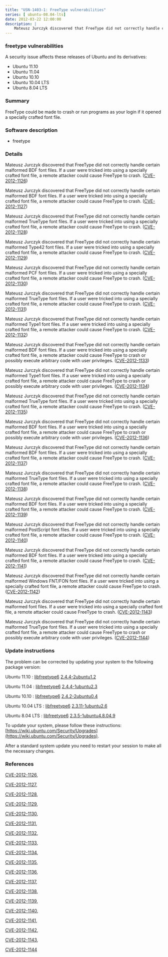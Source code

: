 ```yaml
---
title: "USN-1403-1: FreeType vulnerabilities"
series: [ ubuntu-08.04-lts]
date: 2012-03-22 12:00:00
description: |
    Mateusz Jurczyk discovered that FreeType did not correctly handle certain malformed BDF font files. If a user were tricked into using a specially crafted font file, a remote attacker could cause FreeType to crash. ([CVE-2012-1126](http://people.ubuntu.com/~ubuntu-security/cve/CVE-2012-1126))
--- 
```

 
### freetype vulnerabilities

A security issue affects these releases of Ubuntu and its derivatives:

* Ubuntu 11.10
* Ubuntu 11.04
* Ubuntu 10.10
* Ubuntu 10.04 LTS
* Ubuntu 8.04 LTS

### Summary

FreeType could be made to crash or run programs as your login if it opened a specially crafted font file.

### Software description

* freetype 

### Details

Mateusz Jurczyk discovered that FreeType did not correctly handle certain malformed BDF font files. If a user were tricked into using a specially crafted font file, a remote attacker could cause FreeType to crash. ([CVE-2012-1126](http://people.ubuntu.com/~ubuntu-security/cve/CVE-2012-1126))

Mateusz Jurczyk discovered that FreeType did not correctly handle certain malformed BDF font files. If a user were tricked into using a specially crafted font file, a remote attacker could cause FreeType to crash. ([CVE-2012-1127](http://people.ubuntu.com/~ubuntu-security/cve/CVE-2012-1127))

Mateusz Jurczyk discovered that FreeType did not correctly handle certain malformed TrueType font files. If a user were tricked into using a specially crafted font file, a remote attacker could cause FreeType to crash. ([CVE-2012-1128](http://people.ubuntu.com/~ubuntu-security/cve/CVE-2012-1128))

Mateusz Jurczyk discovered that FreeType did not correctly handle certain malformed Type42 font files. If a user were tricked into using a specially crafted font file, a remote attacker could cause FreeType to crash. ([CVE-2012-1129](http://people.ubuntu.com/~ubuntu-security/cve/CVE-2012-1129))

Mateusz Jurczyk discovered that FreeType did not correctly handle certain malformed PCF font files. If a user were tricked into using a specially crafted font file, a remote attacker could cause FreeType to crash. ([CVE-2012-1130](http://people.ubuntu.com/~ubuntu-security/cve/CVE-2012-1130))

Mateusz Jurczyk discovered that FreeType did not correctly handle certain malformed TrueType font files. If a user were tricked into using a specially crafted font file, a remote attacker could cause FreeType to crash. ([CVE-2012-1131](http://people.ubuntu.com/~ubuntu-security/cve/CVE-2012-1131))

Mateusz Jurczyk discovered that FreeType did not correctly handle certain malformed Type1 font files. If a user were tricked into using a specially crafted font file, a remote attacker could cause FreeType to crash. ([CVE-2012-1132](http://people.ubuntu.com/~ubuntu-security/cve/CVE-2012-1132))

Mateusz Jurczyk discovered that FreeType did not correctly handle certain malformed BDF font files. If a user were tricked into using a specially crafted font file, a remote attacker could cause FreeType to crash or possibly execute arbitrary code with user privileges. ([CVE-2012-1133](http://people.ubuntu.com/~ubuntu-security/cve/CVE-2012-1133))

Mateusz Jurczyk discovered that FreeType did not correctly handle certain malformed Type1 font files. If a user were tricked into using a specially crafted font file, a remote attacker could cause FreeType to crash or possibly execute arbitrary code with user privileges. ([CVE-2012-1134](http://people.ubuntu.com/~ubuntu-security/cve/CVE-2012-1134))

Mateusz Jurczyk discovered that FreeType did not correctly handle certain malformed TrueType font files. If a user were tricked into using a specially crafted font file, a remote attacker could cause FreeType to crash. ([CVE-2012-1135](http://people.ubuntu.com/~ubuntu-security/cve/CVE-2012-1135))

Mateusz Jurczyk discovered that FreeType did not correctly handle certain malformed BDF font files. If a user were tricked into using a specially crafted font file, a remote attacker could cause FreeType to crash or possibly execute arbitrary code with user privileges. ([CVE-2012-1136](http://people.ubuntu.com/~ubuntu-security/cve/CVE-2012-1136))

Mateusz Jurczyk discovered that FreeType did not correctly handle certain malformed BDF font files. If a user were tricked into using a specially crafted font file, a remote attacker could cause FreeType to crash. ([CVE-2012-1137](http://people.ubuntu.com/~ubuntu-security/cve/CVE-2012-1137))

Mateusz Jurczyk discovered that FreeType did not correctly handle certain malformed TrueType font files. If a user were tricked into using a specially crafted font file, a remote attacker could cause FreeType to crash. ([CVE-2012-1138](http://people.ubuntu.com/~ubuntu-security/cve/CVE-2012-1138))

Mateusz Jurczyk discovered that FreeType did not correctly handle certain malformed BDF font files. If a user were tricked into using a specially crafted font file, a remote attacker could cause FreeType to crash. ([CVE-2012-1139](http://people.ubuntu.com/~ubuntu-security/cve/CVE-2012-1139))

Mateusz Jurczyk discovered that FreeType did not correctly handle certain malformed PostScript font files. If a user were tricked into using a specially crafted font file, a remote attacker could cause FreeType to crash. ([CVE-2012-1140](http://people.ubuntu.com/~ubuntu-security/cve/CVE-2012-1140))

Mateusz Jurczyk discovered that FreeType did not correctly handle certain malformed BDF font files. If a user were tricked into using a specially crafted font file, a remote attacker could cause FreeType to crash. ([CVE-2012-1141](http://people.ubuntu.com/~ubuntu-security/cve/CVE-2012-1141))

Mateusz Jurczyk discovered that FreeType did not correctly handle certain malformed Windows FNT/FON font files. If a user were tricked into using a specially crafted font file, a remote attacker could cause FreeType to crash. ([CVE-2012-1142](http://people.ubuntu.com/~ubuntu-security/cve/CVE-2012-1142))

Mateusz Jurczyk discovered that FreeType did not correctly handle certain malformed font files. If a user were tricked into using a specially crafted font file, a remote attacker could cause FreeType to crash. ([CVE-2012-1143](http://people.ubuntu.com/~ubuntu-security/cve/CVE-2012-1143))

Mateusz Jurczyk discovered that FreeType did not correctly handle certain malformed TrueType font files. If a user were tricked into using a specially crafted font file, a remote attacker could cause FreeType to crash or possibly execute arbitrary code with user privileges. ([CVE-2012-1144](http://people.ubuntu.com/~ubuntu-security/cve/CVE-2012-1144)) 

### Update instructions

The problem can be corrected by updating your system to the following package version:

Ubuntu 11.10
 : [libfreetype6](https://launchpad.net/ubuntu/+source/freetype) <span> [2.4.4-2ubuntu1.2](https://launchpad.net/ubuntu/+source/freetype/2.4.4-2ubuntu1.2) </span> 

Ubuntu 11.04
 : [libfreetype6](https://launchpad.net/ubuntu/+source/freetype) <span> [2.4.4-1ubuntu2.3](https://launchpad.net/ubuntu/+source/freetype/2.4.4-1ubuntu2.3) </span> 

Ubuntu 10.10
 : [libfreetype6](https://launchpad.net/ubuntu/+source/freetype) <span> [2.4.2-2ubuntu0.4](https://launchpad.net/ubuntu/+source/freetype/2.4.2-2ubuntu0.4) </span> 

Ubuntu 10.04 LTS
 : [libfreetype6](https://launchpad.net/ubuntu/+source/freetype) <span> [2.3.11-1ubuntu2.6](https://launchpad.net/ubuntu/+source/freetype/2.3.11-1ubuntu2.6) </span> 

Ubuntu 8.04 LTS
 : [libfreetype6](https://launchpad.net/ubuntu/+source/freetype) <span> [2.3.5-1ubuntu4.8.04.9](https://launchpad.net/ubuntu/+source/freetype/2.3.5-1ubuntu4.8.04.9) </span> 

To update your system, please follow these instructions: [https://wiki.ubuntu.com/Security/Upgrades](https://wiki.ubuntu.com/Security/Upgrades).

After a standard system update you need to restart your session to make all the necessary changes. 

### References

 [CVE-2012-1126](http://people.ubuntu.com/~ubuntu-security/cve/CVE-2012-1126), 

 [CVE-2012-1127](http://people.ubuntu.com/~ubuntu-security/cve/CVE-2012-1127), 

 [CVE-2012-1128](http://people.ubuntu.com/~ubuntu-security/cve/CVE-2012-1128), 

 [CVE-2012-1129](http://people.ubuntu.com/~ubuntu-security/cve/CVE-2012-1129), 

 [CVE-2012-1130](http://people.ubuntu.com/~ubuntu-security/cve/CVE-2012-1130), 

 [CVE-2012-1131](http://people.ubuntu.com/~ubuntu-security/cve/CVE-2012-1131), 

 [CVE-2012-1132](http://people.ubuntu.com/~ubuntu-security/cve/CVE-2012-1132), 

 [CVE-2012-1133](http://people.ubuntu.com/~ubuntu-security/cve/CVE-2012-1133), 

 [CVE-2012-1134](http://people.ubuntu.com/~ubuntu-security/cve/CVE-2012-1134), 

 [CVE-2012-1135](http://people.ubuntu.com/~ubuntu-security/cve/CVE-2012-1135), 

 [CVE-2012-1136](http://people.ubuntu.com/~ubuntu-security/cve/CVE-2012-1136), 

 [CVE-2012-1137](http://people.ubuntu.com/~ubuntu-security/cve/CVE-2012-1137), 

 [CVE-2012-1138](http://people.ubuntu.com/~ubuntu-security/cve/CVE-2012-1138), 

 [CVE-2012-1139](http://people.ubuntu.com/~ubuntu-security/cve/CVE-2012-1139), 

 [CVE-2012-1140](http://people.ubuntu.com/~ubuntu-security/cve/CVE-2012-1140), 

 [CVE-2012-1141](http://people.ubuntu.com/~ubuntu-security/cve/CVE-2012-1141), 

 [CVE-2012-1142](http://people.ubuntu.com/~ubuntu-security/cve/CVE-2012-1142), 

 [CVE-2012-1143](http://people.ubuntu.com/~ubuntu-security/cve/CVE-2012-1143), 

 [CVE-2012-1144](http://people.ubuntu.com/~ubuntu-security/cve/CVE-2012-1144)
 

